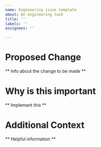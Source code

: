 ```yaml
---
name: Engineering issue template
about: An engineering task
title: ''
labels: ''
assignees: ''

---
```


# Proposed Change
** Info about the change to be made **

# Why is this important
** Implemant this **

# Additional Context
** Helpful information **
